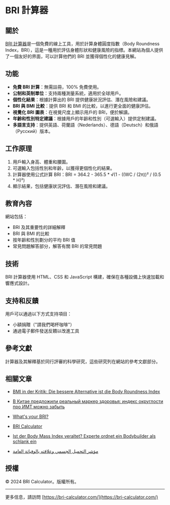 # BRI 計算器

## 關於

[BRI 計算器](https://bri-calculator.com/)是一個免費的線上工具，用於計算身體圓度指數（Body Roundness Index，BRI），這是一種用於評估身體形狀和健康風險的指標。本網站為個人提供了一個友好的界面，可以計算他們的 BRI 並獲得個性化的健康見解。

## 功能

- **免費 BRI 計算**：無需註冊，100% 免費使用。
- **公制和英制單位**：支持兩種測量系統，適用於全球用戶。
- **個性化結果**：根據計算出的 BRI 提供健康狀況評估、潛在風險和建議。
- **BRI 與 BMI 比較**：提供 BRI 和 BMI 的比較，以進行更全面的健康評估。
- **視覺化 BRI 圖表**：在視覺尺度上顯示用戶的 BRI，便於解讀。
- **年齡和性別特定建議**：根據用戶的年齡和性別（可選輸入）提供定制建議。
- **多語言支持**：提供英語、荷蘭語（Nederlands）、德語（Deutsch）和俄語（Русский）版本。

## 工作原理

1. 用戶輸入身高、體重和腰圍。
2. 可選輸入包括性別和年齡，以獲得更個性化的結果。
3. 計算器使用公式計算 BRI：BRI = 364.2 - 365.5 * √(1 - ((WC / (2π))² / (0.5 * H)²)
4. 顯示結果，包括健康狀況評估、潛在風險和建議。

## 教育內容

網站包括：
- BRI 及其重要性的詳細解釋
- BRI 與 BMI 的比較
- 按年齡和性別劃分的平均 BRI 值
- 常見問題解答部分，解答有關 BRI 的常見問題

## 技術

BRI 計算器使用 HTML、CSS 和 JavaScript 構建，確保在各種設備上快速加載和響應式設計。

## 支持和反饋

用戶可以通過以下方式支持項目：
- 小額捐贈（"請我們喝杯咖啡"）
- 通過電子郵件發送反饋以改進工具

## 參考文獻

計算器及其解釋基於同行評審的科學研究，這些研究列在網站的參考文獻部分。

## 相關文章

- [BMI in der Kritik: Die bessere Alternative ist die Body Roundness Index](https://www.watson.ch/leben/international/237992519-bmi-in-der-kritik-der-body-roundness-index-ist-die-besser-alternative)

- [В Китае предложили реальный маркер здоровья: индекс округлости про ИМТ можно забыть](https://doctorpiter.ru/obraz-zhizni/v-kitae-vyveli-realnyi-marker-zdorovya-indeks-okruglosti-pro-imt-mozhno-zabyt-id5863220/)

- [What's your BRI?](https://www.mumsnet.com/talk/_chat/5168939-whats-your-bri)

- [BRI Calculator](https://bai.tools/tools/bri-calculator)

- [Ist der Body Mass Index veraltet? Experte ordnet ein Bodybuilder als schlank ein](https://www.blick.ch/life/gesundheit/fitness/ist-der-body-mass-index-veraltet-experte-ordnet-ein-bodybuilder-gilt-mit-neuem-bri-richtwert-als-schlank-id20168108.html)

- [مؤشر التحميل الجسمي وعلاقته بالوفياتة العامة](https://www.sehatok.com/%D8%B7%D8%A8/%D9%85%D8%A4%D8%B4%D8%B1-%D8%A7%D8%B3%D8%AA%D8%AF%D8%A7%D8%B1%D8%A9-%D8%A7%D9%84%D8%AC%D8%B3%D9%85-%D9%88%D8%B9%D9%84%D8%A7%D9%82%D8%AA%D9%87-%D8%A8%D9%85%D8%B9%D8%AF%D9%84-%D8%A7%D9%84%D9%88%D9%81%D9%8A%D8%A7%D8%AA-%D8%A7%D9%84%D8%B9%D8%A7%D9%85%D8%A9)

## 授權

© 2024 BRI Calculator。版權所有。

---

更多信息，請訪問 [https://bri-calculator.com/](https://bri-calculator.com/)